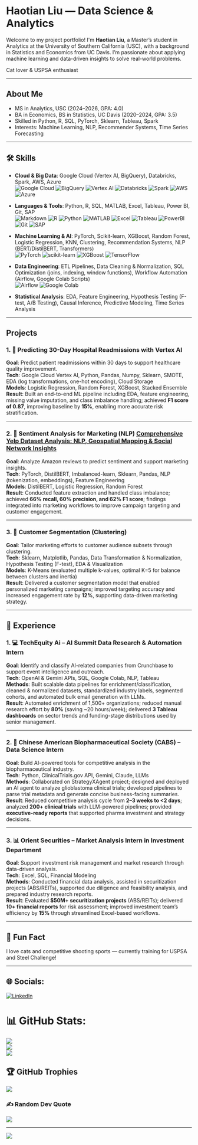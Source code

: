 # Haotian Liu — Data Science & Analytics 

Welcome to my project portfolio! I'm **Haotian Liu**, a Master’s student in Analytics at the University of Southern California (USC), with a background in Statistics and Economics from UC Davis. I’m passionate about applying machine learning and data-driven insights to solve real-world problems.

  Cat lover & USPSA enthusiast

---

## About Me

-  MS in Analytics, USC (2024–2026, GPA: 4.0)
-  BA in Economics, BS in Statistics, UC Davis (2020–2024, GPA: 3.5)
-  Skilled in Python, R, SQL, PyTorch, Sklearn, Tableau, Spark
-  Interests: Machine Learning, NLP, Recommender Systems, Time Series Forecasting

---

## 🛠 Skills  

- **Cloud & Big Data**: Google Cloud (Vertex AI, BigQuery), Databricks, Spark, AWS, Azure  
  ![Google Cloud](https://img.shields.io/badge/Google_Cloud-4285F4?style=for-the-badge&logo=googlecloud&logoColor=white)
  ![BigQuery](https://img.shields.io/badge/BigQuery-669DF6?style=for-the-badge&logo=googlebigquery&logoColor=white)
  ![Vertex AI](https://img.shields.io/badge/Vertex_AI-4285F4?style=for-the-badge&logo=googlecloud&logoColor=white)
  ![Databricks](https://img.shields.io/badge/Databricks-FF3621?style=for-the-badge&logo=databricks&logoColor=white)
  ![Spark](https://img.shields.io/badge/Apache_Spark-E25A1C?style=for-the-badge&logo=apachespark&logoColor=white)
  ![AWS](https://img.shields.io/badge/Amazon_AWS-232F3E?style=for-the-badge&logo=amazon-aws&logoColor=white)
  ![Azure](https://img.shields.io/badge/Microsoft_Azure-0078D4?style=for-the-badge&logo=microsoftazure&logoColor=white)
- **Languages & Tools**: Python, R, SQL, MATLAB, Excel, Tableau, Power BI, Git, SAP  
  ![Markdown](https://img.shields.io/badge/markdown-%23000000.svg?style=for-the-badge&logo=markdown&logoColor=white)
  ![R](https://img.shields.io/badge/r-%23276DC3.svg?style=for-the-badge&logo=r&logoColor=white)
  ![Python](https://img.shields.io/badge/python-3670A0?style=for-the-badge&logo=python&logoColor=ffdd54)
  ![MATLAB](https://img.shields.io/badge/MATLAB-0076A8?style=for-the-badge&logo=mathworks&logoColor=white)
  ![Excel](https://img.shields.io/badge/Microsoft_Excel-217346?style=for-the-badge&logo=microsoft-excel&logoColor=white)
  ![Tableau](https://img.shields.io/badge/Tableau-E97627?style=for-the-badge&logo=tableau&logoColor=white)
  ![PowerBI](https://img.shields.io/badge/Power%20BI-F2C811?style=for-the-badge&logo=powerbi&logoColor=black)
  ![Git](https://img.shields.io/badge/Git-F05032?style=for-the-badge&logo=git&logoColor=white)
  ![SAP](https://img.shields.io/badge/SAP-0FAAFF?style=for-the-badge&logo=sap&logoColor=white)
- **Machine Learning & AI**: PyTorch, Scikit-learn, XGBoost, Random Forest, Logistic Regression, KNN, Clustering, Recommendation Systems, NLP (BERT/DistilBERT, Transformers)  
  ![PyTorch](https://img.shields.io/badge/PyTorch-EE4C2C?style=for-the-badge&logo=pytorch&logoColor=white)
  ![scikit-learn](https://img.shields.io/badge/scikit--learn-F7931E?style=for-the-badge&logo=scikitlearn&logoColor=white)
  ![XGBoost](https://img.shields.io/badge/XGBoost-EB5C1B?style=for-the-badge&logo=xgboost&logoColor=white)
  ![TensorFlow](https://img.shields.io/badge/TensorFlow-FF6F00?style=for-the-badge&logo=tensorflow&logoColor=white)



- **Data Engineering**: ETL Pipelines, Data Cleaning & Normalization, SQL Optimization (joins, indexing, window functions), Workflow Automation (Airflow, Google Colab Scripts)  
  ![Airflow](https://img.shields.io/badge/Apache_Airflow-017CEE?style=for-the-badge&logo=apacheairflow&logoColor=white)
  ![Google Colab](https://img.shields.io/badge/Google_Colab-F9AB00?style=for-the-badge&logo=googlecolab&logoColor=black)
  
- **Statistical Analysis**: EDA, Feature Engineering, Hypothesis Testing (F-test, A/B Testing), Causal Inference, Predictive Modeling, Time Series Analysis  
  



---
##  Projects

### 1. 🏥 Predicting 30-Day Hospital Readmissions with Vertex AI  
**Goal**: Predict patient readmissions within 30 days to support healthcare quality improvement.  
**Tech**: Google Cloud Vertex AI, Python, Pandas, Numpy, Sklearn, SMOTE, EDA (log transformations, one-hot encoding), Cloud Storage  
**Models**: Logistic Regression, Random Forest, XGBoost, Stacked Ensemble  
**Result**: Built an end-to-end ML pipeline including EDA, feature engineering, missing value imputation, and class imbalance handling; achieved **F1 score of 0.87**, improving baseline by **15%**, enabling more accurate risk stratification.  

---

### 2. 📑 Sentiment Analysis for Marketing (NLP)   [Comprehensive Yelp Dataset Analysis: NLP, Geospatial Mapping & Social Network Insights](https://github.com/sprAyyyyy/NLP-Review-Analysis)
**Goal**: Analyze Amazon reviews to predict sentiment and support marketing insights.  
**Tech**: PyTorch, DistilBERT, Imbalanced-learn, Sklearn, Pandas, NLP (tokenization, embeddings), Feature Engineering  
**Models**: DistilBERT, Logistic Regression, Random Forest  
**Result**: Conducted feature extraction and handled class imbalance; achieved **66% recall, 60% precision, and 62% F1 score**; findings integrated into marketing workflows to improve campaign targeting and customer engagement.  

---

### 3. 👥 Customer Segmentation (Clustering)  
**Goal**: Tailor marketing efforts to customer audience subsets through clustering.  
**Tech**: Sklearn, Matplotlib, Pandas, Data Transformation & Normalization, Hypothesis Testing (F-test), EDA & Visualization  
**Models**: K-Means (evaluated multiple k-values, optimal K=5 for balance between clusters and inertia)  
**Result**: Delivered a customer segmentation model that enabled personalized marketing campaigns; improved targeting accuracy and increased engagement rate by **12%**, supporting data-driven marketing strategy.  


---




## 💼 Experience

### 1. 💻 TechEquity Ai – AI Summit Data Research & Automation Intern  
**Goal**: Identify and classify AI-related companies from Crunchbase to support event intelligence and outreach.  
**Tech**: OpenAI & Gemini APIs, SQL, Google Colab, NLP, Tableau  
**Methods**: Built scalable data pipelines for enrichment/classification, cleaned & normalized datasets, standardized industry labels, segmented cohorts, and automated bulk email generation with LLMs.  
**Result**: Automated enrichment of 1,500+ organizations; reduced manual research effort by **80%** (saving ~20 hours/week); delivered **3 Tableau dashboards** on sector trends and funding-stage distributions used by senior management.  

---

### 2. 🧪 Chinese American Biopharmaceutical Society (CABS) – Data Science Intern  
**Goal**: Build AI-powered tools for competitive analysis in the biopharmaceutical industry.  
**Tech**: Python, ClinicalTrials.gov API, Gemini, Claude, LLMs  
**Methods**: Collaborated on StrategyXAgent project; designed and deployed an AI agent to analyze glioblastoma clinical trials; developed pipelines to parse trial metadata and generate concise business-facing summaries.  
**Result**: Reduced competitive analysis cycle from **2–3 weeks to <2 days**; analyzed **200+ clinical trials** with LLM-powered pipelines; provided **executive-ready reports** that supported pharma investment and strategy decisions.  

---

### 3. 📊 Orient Securities – Market Analysis Intern in Investment Department  
**Goal**: Support investment risk management and market research through data-driven analysis.  
**Tech**: Excel, SQL, Financial Modeling  
**Methods**: Conducted financial data analysis, assisted in securitization projects (ABS/REITs), supported due diligence and feasibility analysis, and prepared industry research reports.  
**Result**: Evaluated **$50M+ securitization projects** (ABS/REITs); delivered **10+ financial reports** for risk assessment; improved investment team’s efficiency by **15%** through streamlined Excel-based workflows.  
 


---

## 🧸 Fun Fact

I love cats and competitive shooting sports — currently training for USPSA and Steel Challenge!

---


## 🌐 Socials:
[![LinkedIn](https://img.shields.io/badge/LinkedIn-%230077B5.svg?logo=linkedin&logoColor=white)](https://linkedin.com/in/haotianliutony) 


# 📊 GitHub Stats:
![](https://github-readme-stats.vercel.app/api?username=sprayyyyy&theme=default&hide_border=false&include_all_commits=false&count_private=false)<br/>
![](https://nirzak-streak-stats.vercel.app/?user=sprayyyyy&theme=default&hide_border=false)<br/>
![](https://github-readme-stats.vercel.app/api/top-langs/?username=sprayyyyy&theme=default&hide_border=false&include_all_commits=false&count_private=false&layout=compact)

## 🏆 GitHub Trophies
![](https://github-profile-trophy.vercel.app/?username=sprayyyyy&theme=default&no-frame=false&no-bg=true&margin-w=4)

### ✍️ Random Dev Quote
![](https://quotes-github-readme.vercel.app/api?type=horizontal&theme=light)

---
[![](https://visitcount.itsvg.in/api?id=sprayyyyy&icon=0&color=0)](https://visitcount.itsvg.in)

<!-- Proudly created with GPRM ( https://gprm.itsvg.in ) -->
